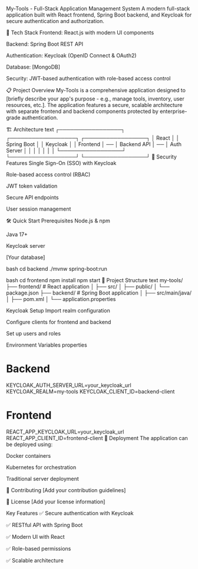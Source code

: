 My-Tools - Full-Stack Application Management System
A modern full-stack application built with React frontend, Spring Boot backend, and Keycloak for secure authentication and authorization.

🚀 Tech Stack
Frontend: React.js with modern UI components

Backend: Spring Boot REST API

Authentication: Keycloak (OpenID Connect & OAuth2)

Database: [MongoDB]

Security: JWT-based authentication with role-based access control

📋 Project Overview
My-Tools is a comprehensive application designed to [briefly describe your app's purpose - e.g., manage tools, inventory, user resources, etc.]. The application features a secure, scalable architecture with separate frontend and backend components protected by enterprise-grade authentication.

🏗️ Architecture
text
┌─────────────────┐    ┌──────────────────┐    ┌─────────────────┐
│   React         │    │   Spring Boot    │    │   Keycloak      │
│   Frontend      │ ── │   Backend API    │ ── │   Auth Server   │
│                 │    │                  │    │                 │
└─────────────────┘    └──────────────────┘    └─────────────────┘
🔐 Security Features
Single Sign-On (SSO) with Keycloak

Role-based access control (RBAC)

JWT token validation

Secure API endpoints

User session management

🛠️ Quick Start
Prerequisites
Node.js & npm

Java 17+

Keycloak server

[Your database]

<!-------------------------------------------------------  Backend Setup ----------------------------------------------------------------------------------->
bash
cd backend
./mvnw spring-boot:run
<!-------------------------------------------------------  Frontend Setup ---------------------------------------------------------------------------------->
bash
cd frontend
npm install
npm start
📁 Project Structure
text
my-tools/
├── frontend/                 # React application
│   ├── src/
│   ├── public/
│   └── package.json
├── backend/                  # Spring Boot application
│   ├── src/main/java/
│   ├── pom.xml
│   └── application.properties

Keycloak Setup
Import realm configuration

Configure clients for frontend and backend

Set up users and roles

Environment Variables
properties
# Backend
KEYCLOAK_AUTH_SERVER_URL=your_keycloak_url
KEYCLOAK_REALM=my-tools
KEYCLOAK_CLIENT_ID=backend-client

# Frontend
REACT_APP_KEYCLOAK_URL=your_keycloak_url
REACT_APP_CLIENT_ID=frontend-client
🚀 Deployment
The application can be deployed using:

Docker containers

Kubernetes for orchestration

Traditional server deployment

🤝 Contributing
[Add your contribution guidelines]

📄 License
[Add your license information]

Key Features
✅ Secure authentication with Keycloak

✅ RESTful API with Spring Boot

✅ Modern UI with React

✅ Role-based permissions

✅ Scalable architecture
